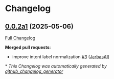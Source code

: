 # Changelog

## [0.0.2a1](https://github.com/TigreGotico/ovos-ollama-intent-pipeline-plugin/tree/0.0.2a1) (2025-05-06)

[Full Changelog](https://github.com/TigreGotico/ovos-ollama-intent-pipeline-plugin/compare/0.0.1...0.0.2a1)

**Merged pull requests:**

- improve intent label normalization [\#3](https://github.com/TigreGotico/ovos-ollama-intent-pipeline-plugin/pull/3) ([JarbasAl](https://github.com/JarbasAl))



\* *This Changelog was automatically generated by [github_changelog_generator](https://github.com/github-changelog-generator/github-changelog-generator)*

